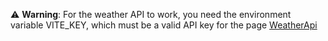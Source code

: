 :warning: **Warning**:
For the weather API to work, you need the environment variable VITE_KEY, which must be a valid API key for the page [WeatherApi](https://www.weatherapi.com)